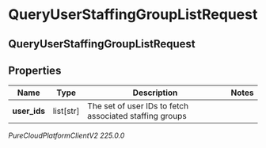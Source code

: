 # QueryUserStaffingGroupListRequest

## QueryUserStaffingGroupListRequest

## Properties

|Name | Type | Description | Notes|
|------------ | ------------- | ------------- | -------------|
| **user_ids** | list[str] | The set of user IDs to fetch associated staffing groups | |



_PureCloudPlatformClientV2 225.0.0_
